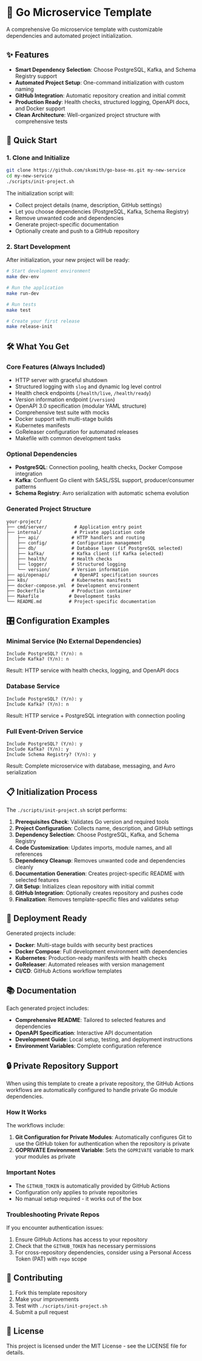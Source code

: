 # 🚀 Go Microservice Template

A comprehensive Go microservice template with customizable dependencies and automated project initialization.

## ✨ Features

- **Smart Dependency Selection**: Choose PostgreSQL, Kafka, and Schema Registry support
- **Automated Project Setup**: One-command initialization with custom naming
- **GitHub Integration**: Automatic repository creation and initial commit
- **Production Ready**: Health checks, structured logging, OpenAPI docs, and Docker support
- **Clean Architecture**: Well-organized project structure with comprehensive tests

## 🎯 Quick Start

### 1. Clone and Initialize

```bash
git clone https://github.com/sksmith/go-base-ms.git my-new-service
cd my-new-service
./scripts/init-project.sh
```

The initialization script will:
- Collect project details (name, description, GitHub settings)
- Let you choose dependencies (PostgreSQL, Kafka, Schema Registry)
- Remove unwanted code and dependencies
- Generate project-specific documentation
- Optionally create and push to a GitHub repository

### 2. Start Development

After initialization, your new project will be ready:

```bash
# Start development environment
make dev-env

# Run the application
make run-dev

# Run tests
make test

# Create your first release
make release-init
```

## 🛠️ What You Get

### Core Features (Always Included)
- HTTP server with graceful shutdown
- Structured logging with `slog` and dynamic log level control
- Health check endpoints (`/health/live`, `/health/ready`)
- Version information endpoint (`/version`)
- OpenAPI 3.0 specification (modular YAML structure)
- Comprehensive test suite with mocks
- Docker support with multi-stage builds
- Kubernetes manifests
- GoReleaser configuration for automated releases
- Makefile with common development tasks

### Optional Dependencies
- **PostgreSQL**: Connection pooling, health checks, Docker Compose integration
- **Kafka**: Confluent Go client with SASL/SSL support, producer/consumer patterns
- **Schema Registry**: Avro serialization with automatic schema evolution

### Generated Project Structure
```
your-project/
├── cmd/server/          # Application entry point
├── internal/            # Private application code
│   ├── api/            # HTTP handlers and routing
│   ├── config/         # Configuration management
│   ├── db/             # Database layer (if PostgreSQL selected)
│   ├── kafka/          # Kafka client (if Kafka selected)
│   ├── health/         # Health checks
│   ├── logger/         # Structured logging
│   └── version/        # Version information
├── api/openapi/         # OpenAPI specification sources
├── k8s/                # Kubernetes manifests
├── docker-compose.yml  # Development environment
├── Dockerfile          # Production container
├── Makefile           # Development tasks
└── README.md          # Project-specific documentation
```

## 🎛️ Configuration Examples

### Minimal Service (No External Dependencies)
```
Include PostgreSQL? (Y/n): n
Include Kafka? (Y/n): n
```
Result: HTTP service with health checks, logging, and OpenAPI docs

### Database Service
```
Include PostgreSQL? (Y/n): y
Include Kafka? (Y/n): n
```
Result: HTTP service + PostgreSQL integration with connection pooling

### Full Event-Driven Service
```
Include PostgreSQL? (Y/n): y
Include Kafka? (Y/n): y
Include Schema Registry? (Y/n): y
```
Result: Complete microservice with database, messaging, and Avro serialization

## 📋 Initialization Process

The `./scripts/init-project.sh` script performs:

1. **Prerequisites Check**: Validates Go version and required tools
2. **Project Configuration**: Collects name, description, and GitHub settings
3. **Dependency Selection**: Choose PostgreSQL, Kafka, and Schema Registry
4. **Code Customization**: Updates imports, module names, and all references
5. **Dependency Cleanup**: Removes unwanted code and dependencies cleanly
6. **Documentation Generation**: Creates project-specific README with selected features
7. **Git Setup**: Initializes clean repository with initial commit
8. **GitHub Integration**: Optionally creates repository and pushes code
9. **Finalization**: Removes template-specific files and validates setup

## 🚢 Deployment Ready

Generated projects include:
- **Docker**: Multi-stage builds with security best practices
- **Docker Compose**: Full development environment with dependencies
- **Kubernetes**: Production-ready manifests with health checks
- **GoReleaser**: Automated releases with version management
- **CI/CD**: GitHub Actions workflow templates

## 📚 Documentation

Each generated project includes:
- **Comprehensive README**: Tailored to selected features and dependencies
- **OpenAPI Specification**: Interactive API documentation
- **Development Guide**: Local setup, testing, and deployment instructions
- **Environment Variables**: Complete configuration reference

## 🔒 Private Repository Support

When using this template to create a private repository, the GitHub Actions workflows are automatically configured to handle private Go module dependencies.

### How It Works

The workflows include:

1. **Git Configuration for Private Modules**: Automatically configures Git to use the GitHub token for authentication when the repository is private
2. **GOPRIVATE Environment Variable**: Sets the `GOPRIVATE` variable to mark your modules as private

### Important Notes

- The `GITHUB_TOKEN` is automatically provided by GitHub Actions
- Configuration only applies to private repositories
- No manual setup required - it works out of the box

### Troubleshooting Private Repos

If you encounter authentication issues:
1. Ensure GitHub Actions has access to your repository
2. Check that the `GITHUB_TOKEN` has necessary permissions
3. For cross-repository dependencies, consider using a Personal Access Token (PAT) with `repo` scope

## 🤝 Contributing

1. Fork this template repository
2. Make your improvements
3. Test with `./scripts/init-project.sh`
4. Submit a pull request

## 📄 License

This project is licensed under the MIT License - see the LICENSE file for details.